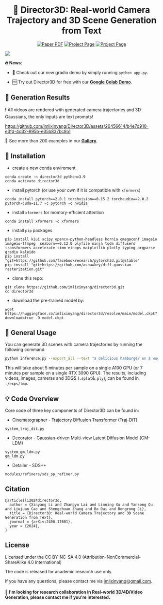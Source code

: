 
<p align="center">
<!--   <h1 align="center"><img height="100" src="https://github.com/imlixinyang/director3d-page/raw/master/assets/icon.ico"></h1> -->
  <h1 align="center">🎥 <b>Director3D</b>: Real-world Camera Trajectory and 3D Scene Generation from Text</h1>
  <p align="center">
        <a href="https://arxiv.org/pdf/2406.17601"><img src='https://img.shields.io/badge/arXiv-Director3D-red?logo=arxiv' alt='Paper PDF'></a>
        <a href='https://imlixinyang.github.io/director3d-page'><img src='https://img.shields.io/badge/Project_Page-Director3D-green' alt='Project Page'></a>
        <a href='https://colab.research.google.com/drive/1LtnxgBU7k4gyymOWuonpOxjatdJ7AI8z?usp=sharing'><img src='https://img.shields.io/badge/Colab_Demo-Director3D-yellow?logo=googlecolab' alt='Project Page'></a>
  </p>

<img src='assets/pipeline.gif'>

**🔥 News**:

- 🥰 Check out our new gradio demo by simply running ```python app.py```.

- 🆓 Try out Director3D for free with our [**Google Colab Demo**](https://colab.research.google.com/drive/1LtnxgBU7k4gyymOWuonpOxjatdJ7AI8z?usp=sharing).

## 📖 Generation Results

❗ All videos are rendered with generated camera trajectories and 3D Gaussians, the only inputs are text prompts!

https://github.com/imlixinyang/Director3D/assets/26456614/b4e7d910-e3fd-4d32-895b-e35b837bc9a1


👀 See more than 200 examples in our [**Gallery**](https://imlixinyang.github.io/director3d-page/gallery_0.html).


## 🔧 Installation
- create a new conda enviroment

```
conda create -n director3d python=3.9
conda activate director3d
```

- install pytorch (or use your own if it is compatible with ```xformers```)
```
conda install pytorch==2.0.1 torchvision==0.15.2 torchaudio==2.0.2 pytorch-cuda=11.7 -c pytorch -c nvidia
```
- install ```xformers``` for momory-efficient attention
```
conda install xformers -c xformers
```
- install ```pip``` packages
```
pip install kiui scipy opencv-python-headless kornia omegaconf imageio imageio-ffmpeg  seaborn==0.12.0 plyfile ninja tqdm diffusers transformers accelerate timm einops matplotlib plotly typing argparse gradio kaleido
pip install "git+https://github.com/facebookresearch/pytorch3d.git@stable"
pip install "git+https://github.com/ashawkey/diff-gaussian-rasterization.git"
```

- clone this repo:
```
git clone https://github.com/imlixinyang/director3d.git
cd director3d
```

- download the pre-trained model by:
```
wget https://huggingface.co/imlixinyang/director3d/resolve/main/model.ckpt?download=true -O model.ckpt
```

## 🧐 General Usage

You can generate 3D scenes with camera trajectories by running the following command:
``` bash
python inference.py --export_all --text "a delicious hamburger on a wooden table."
```

This will take about 5 minutes per sample on a single A100 GPU (or 7 minutes per sample on a single RTX 3090 GPU).
The results, including videos, images, cameras and 3DGS (``.splat``&``.ply``), can be found in ``./exps/tmp``.

## 💡 Code Overview

Core code of three key components of Director3D can be found in:

- Cinematographer - Trajectory Diffusion Transformer (Traj-DiT) 
```
system_traj_dit.py
```

- Decorator - Gaussian-driven Multi-view Latent Diffusion Model  (GM-LDM) 
```
system_gm_ldm.py
gm_ldm.py
```

- Detailer - SDS++
```
modules/refiners/sds_pp_refiner.py
```

<!-- ## 🚀 GUI Demo

Also, you can try out with GUI:

``` bash
python gradio_app.py
``` -->

<!-- ## Acknowledgement -->
 
## Citation

```
@article{li2024director3d,
  author = {Xinyang Li and Zhangyu Lai and Linning Xu and Yansong Qu and Liujuan Cao and Shengchuan Zhang and Bo Dai and Rongrong Ji},
  title = {Director3D: Real-world Camera Trajectory and 3D Scene Generation from Text},
  journal = {arXiv:2406.17601},
  year = {2024},
}
```


## License

Licensed under the CC BY-NC-SA 4.0 (Attribution-NonCommercial-ShareAlike 4.0 International)


The code is released for academic research use only. 

If you have any questions, please contact me via [imlixinyang@gmail.com](mailto:imlixinyang@gmail.com). 

#### 👊 I'm looking for research collaboration in Real-world 3D/4D/Video Generation, please contact me if you're interested.
